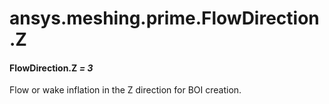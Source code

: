 # ansys.meshing.prime.FlowDirection.Z



#### FlowDirection.Z *= 3*

Flow or wake inflation in the Z direction for BOI creation.

<!-- !! processed by numpydoc !! -->

